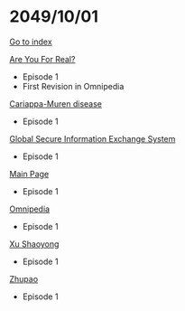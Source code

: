 # 2049/10/01

[Go to index](/README.md "Go to index")

[Are You For Real?](https://omnipedia.app/wiki/2049/10/01/Are_You_For_Real/changes "Are You For Real?")
- Episode 1
- First Revision in Omnipedia

[Cariappa-Muren disease](https://omnipedia.app/wiki/2049/10/01/Cariappa-Muren_disease/changes "Cariappa-Muren disease")
- Episode 1

[Global Secure Information Exchange System](https://omnipedia.app/wiki/2049/10/01/Global_Secure_Information_Exchange_System/changes "Global Secure Information Exchange System")
- Episode 1

[Main Page](https://omnipedia.app/wiki/2049/10/01/Main_Page "Main Page")
- Episode 1

[Omnipedia](https://omnipedia.app/wiki/2049/10/01/Omnipedia/changes "Omnipedia")
- Episode 1

[Xu Shaoyong](https://omnipedia.app/wiki/2049/10/01/Xu_Shaoyong/changes "Xu Shaoyong")
- Episode 1

[Zhupao](https://omnipedia.app/wiki/2049/10/01/Zhupao/changes "Zhupao")
- Episode 1

